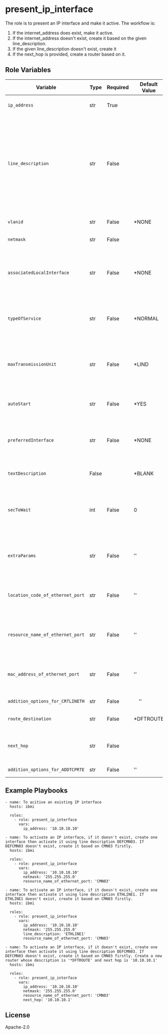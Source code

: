 present_ip_interface
=========
The role is to present an IP interface and make it active. The workflow is:
1. If the internet_address does exist, make it active.
2. If the internet_address doesn't exist, create it based on the given line_description. 
3. If the given line_description doesn't exist, create it
4. If the next_hop is provided, create a router based on it.

Role Variables
--------------

| Variable              | Type          | Required  | Default Value | Description                                      |
|-----------------------|---------------|-----------|----------------|-----------------------|
| `ip_address`      | str          | True  |     |The internet address that will be added. |
| `line_description`      | str          | False |     |The name of the line description associated with the new interface.  If the value is not provided but an IP interface need to be created, then a default line description 'DEF + Resource name of Ethernet Port', for example, DEFCMN03 is used.                      |
| `vlanid`               | str          | False |  *NONE   |The virtual LAN identifier of the associated line. |
| `netmask`           | str          | False |     |Defines the subnet mask. |
| `associatedLocalInterface` | str          | False |  *NONE   | Use this parameter to associate the IPv4 interface being added with an existing local IPv4 TCP/IP interface.                      |
| `typeOfService`       | str          | False | *NORMAL    |The type of service specifies how the internet hosts and routers should make trade-offs. |
| `maxTransmissionUnit` | str          | False | *LIND    | Specifies the maximum size (in bytes) of IP datagrams that can be transmitted through this interface. |
| `autoStart`            | str          | False | *YES    | Specifies whether the interface is automatically started. Default                     |
| `preferredInterface`   | str           | False |  *NONE   | A list of preferred IPv4 interfaces that are to be used with the IPv4 interface being added for proxy. |
| `textDescription`            | False |     | *BLANK         | Specifies the text to briefly describe the interface. |
| `secToWait`      | int          | False |  0   | The number of seconds that the module waits after executing the task before returning the information of the internet address..                      |
| `extraParams`          | str           | False | ''  |  The extra parameters that the user wants to pass into ibmi_tcp_interface module. |
| `location_code_of_ethernet_port`      | str          | False |  ''    |The location code of the ethernet port that will be used to find or create a line description. |
| `resource_name_of_ethernet_port`      | str          | False |  ''   |The resource name of the ethernet port that will be used to find or create a line description.                      |
| `mac_address_of_ethernet_port`      | str          | False |  ''   |The mac address of the ethernet port that will be used to find or create line description.                      |
| `addition_options_for_CRTLINETH`     | str          | False |  　''   |Addtion options for CRTLINETH. |
| `route_destination`      | str          | False  |  *DFTROUTE   |Specifies the route destination being added. |
| `next_hop`      | str          | False |     |Specifies the internet address of the next system (gateway) on the route.                          .                      |
| `addition_options_for_ADDTCPRTE`               | str          | False |  ''  |Addtion options for ADDTCPRTE. |

Example Playbooks
----------------
```
- name: To acitive an existing IP interface
  hosts: ibmi 

  roles:
    - role: present_ip_interface
      vars:
        ip_address: '10.10.10.10'
```

```
- name: To activate an IP interface, if it doesn't exist, create one interface then activate it using line description DEFCMN03. If DEFCMN03 doesn't exist, create it based on CMN03 firstly. 
  hosts: ibmi

  roles:
    - role: present_ip_interface
      vars:
        ip_address: '10.10.10.10'
        netmask: '255.255.255.0'
        resource_name_of_ethernet_port: 'CMN03'
```

```
- name: To activate an IP interface, if it doesn't exist, create one interface then activate it using line description ETHLINE1. If ETHLINE1 doesn't exist, create it based on CMN03 firstly.  
  hosts: ibmi

  roles:
    - role: present_ip_interface
      vars:
        ip_address: '10.10.10.10'
        netmask: '255.255.255.0'
        line_description: 'ETHLINE1'
        resource_name_of_ethernet_port: 'CMN03'
```

```
- name: To activate an IP interface, if it doesn't exist, create one interface then activate it using line description DEFCMN03. If DEFCMN03 doesn't exist, create it based on CMN03 firstly. Create a new router whose description is '*DFTROUTE' and next hop is '10.10.10.1'
  hosts: ibmi

  roles:
    - role: present_ip_interface
      vars:
        ip_address: '10.10.10.10'
        netmask: '255.255.255.0'
        resource_name_of_ethernet_port: 'CMN03'
        next_hop: '10.10.10.1'
```

License
-------

Apache-2.0
